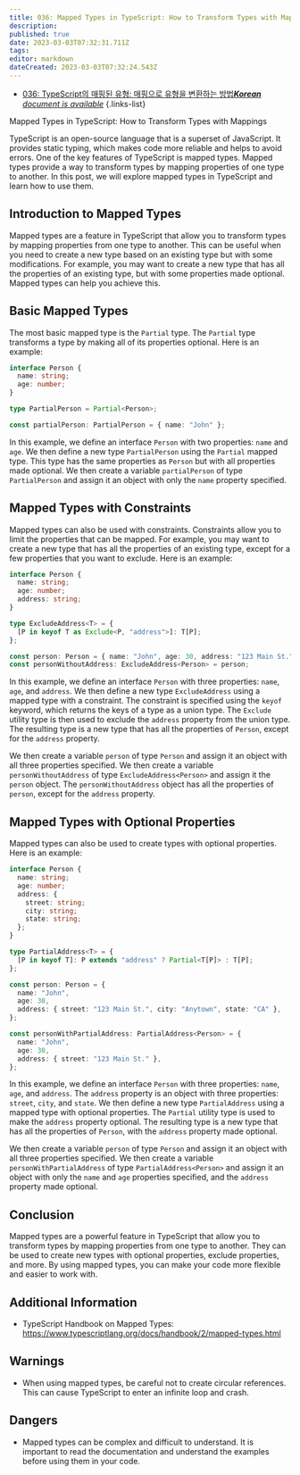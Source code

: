 ```yaml
---
title: 036: Mapped Types in TypeScript: How to Transform Types with Mappings
description: 
published: true
date: 2023-03-03T07:32:31.711Z
tags: 
editor: markdown
dateCreated: 2023-03-03T07:32:24.543Z
---
```


- [036: TypeScript의 매핑된 유형: 매핑으로 유형을 변환하는 방법***Korean** document is available*](/ko/Knowledge-base/TypeScript/Learning/036-mapped-types-in-typescript-how-to-transform-types-with-mappings)
{.links-list}


Mapped Types in TypeScript: How to Transform Types with Mappings

TypeScript is an open-source language that is a superset of JavaScript. It provides static typing, which makes code more reliable and helps to avoid errors. One of the key features of TypeScript is mapped types. Mapped types provide a way to transform types by mapping properties of one type to another. In this post, we will explore mapped types in TypeScript and learn how to use them.

## Introduction to Mapped Types

Mapped types are a feature in TypeScript that allow you to transform types by mapping properties from one type to another. This can be useful when you need to create a new type based on an existing type but with some modifications. For example, you may want to create a new type that has all the properties of an existing type, but with some properties made optional. Mapped types can help you achieve this.

## Basic Mapped Types

The most basic mapped type is the `Partial` type. The `Partial` type transforms a type by making all of its properties optional. Here is an example:

```typescript
interface Person {
  name: string;
  age: number;
}

type PartialPerson = Partial<Person>;

const partialPerson: PartialPerson = { name: "John" };
```

In this example, we define an interface `Person` with two properties: `name` and `age`. We then define a new type `PartialPerson` using the `Partial` mapped type. This type has the same properties as `Person` but with all properties made optional. We then create a variable `partialPerson` of type `PartialPerson` and assign it an object with only the `name` property specified.

## Mapped Types with Constraints

Mapped types can also be used with constraints. Constraints allow you to limit the properties that can be mapped. For example, you may want to create a new type that has all the properties of an existing type, except for a few properties that you want to exclude. Here is an example:

```typescript
interface Person {
  name: string;
  age: number;
  address: string;
}

type ExcludeAddress<T> = {
  [P in keyof T as Exclude<P, "address">]: T[P];
};

const person: Person = { name: "John", age: 30, address: "123 Main St." };
const personWithoutAddress: ExcludeAddress<Person> = person;
```

In this example, we define an interface `Person` with three properties: `name`, `age`, and `address`. We then define a new type `ExcludeAddress` using a mapped type with a constraint. The constraint is specified using the `keyof` keyword, which returns the keys of a type as a union type. The `Exclude` utility type is then used to exclude the `address` property from the union type. The resulting type is a new type that has all the properties of `Person`, except for the `address` property.

We then create a variable `person` of type `Person` and assign it an object with all three properties specified. We then create a variable `personWithoutAddress` of type `ExcludeAddress<Person>` and assign it the `person` object. The `personWithoutAddress` object has all the properties of `person`, except for the `address` property.

## Mapped Types with Optional Properties

Mapped types can also be used to create types with optional properties. Here is an example:

```typescript
interface Person {
  name: string;
  age: number;
  address: {
    street: string;
    city: string;
    state: string;
  };
}

type PartialAddress<T> = {
  [P in keyof T]: P extends "address" ? Partial<T[P]> : T[P];
};

const person: Person = {
  name: "John",
  age: 30,
  address: { street: "123 Main St.", city: "Anytown", state: "CA" },
};

const personWithPartialAddress: PartialAddress<Person> = {
  name: "John",
  age: 30,
  address: { street: "123 Main St." },
};
```

In this example, we define an interface `Person` with three properties: `name`, `age`, and `address`. The `address` property is an object with three properties: `street`, `city`, and `state`. We then define a new type `PartialAddress` using a mapped type with optional properties. The `Partial` utility type is used to make the `address` property optional. The resulting type is a new type that has all the properties of `Person`, with the `address` property made optional.

We then create a variable `person` of type `Person` and assign it an object with all three properties specified. We then create a variable `personWithPartialAddress` of type `PartialAddress<Person>` and assign it an object with only the `name` and `age` properties specified, and the `address` property made optional.

## Conclusion

Mapped types are a powerful feature in TypeScript that allow you to transform types by mapping properties from one type to another. They can be used to create new types with optional properties, exclude properties, and more. By using mapped types, you can make your code more flexible and easier to work with.

## Additional Information

- TypeScript Handbook on Mapped Types: https://www.typescriptlang.org/docs/handbook/2/mapped-types.html

## Warnings

- When using mapped types, be careful not to create circular references. This can cause TypeScript to enter an infinite loop and crash.

## Dangers

- Mapped types can be complex and difficult to understand. It is important to read the documentation and understand the examples before using them in your code.

